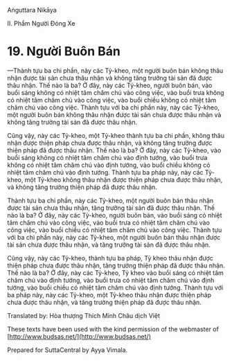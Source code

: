 Aṅguttara Nikāya

II. Phẩm Người Ðóng Xe

# 19. Người Buôn Bán

—Thành tựu ba chi phần, này các Tỷ-kheo, một người buôn bán không thâu nhận được tài sản chưa thâu nhận và không tăng trưởng tài sản đã được thâu nhận. Thế nào là ba? Ở đây, này các Tỷ-kheo, người buôn bán, vào buổi sáng không có nhiệt tâm chăm chú vào công việc, vào buổi trưa không có nhiệt tâm chăm chú vào công việc, vào buổi chiều không có nhiệt tâm chăm chú vào công việc. Thành tựu với ba chi phần này, này các Tỷ-kheo, một người buôn bán không thâu nhận được tài sản chưa được thâu nhận và không tăng trưởng tài sản đã được thâu nhận.

Cũng vậy, này các Tỷ-kheo, một Tỷ-kheo thành tựu ba chi phần, không thâu nhận được thiện pháp chưa được thâu nhận, và không tăng trưởng được thiện pháp đã được thâu nhận. Thế nào là ba? Ở đây, này các Tỷ-kheo, vào buổi sáng không có nhiệt tâm chăm chú vào định tướng, vào buổi trưa không có nhiệt tâm chăm chú vào định tướng, vào buổi chiều không có nhiệt tâm chăm chú vào định tướng. Thành tựu ba pháp này, này các Tỷ-kheo, một Tỷ-kheo không thâu nhận được thiện pháp chưa được thâu nhận, và không tăng trưởng thiện pháp đã được thâu nhận.

Thành tựu ba chi phần, này các Tỷ-kheo, một người buôn bán thâu nhận được tài sản chưa thâu nhận, tăng trưởng tài sản đã được thâu nhận. Thế nào là ba? Ở đây, này các Tỷ-kheo, người buôn bán, vào buổi sáng có nhiệt tâm chăm chú vào công việc, vào buổi trưa có nhiệt tâm chăm chú vào công việc, vào buổi chiều có nhiệt tâm chăm chú vào công việc. Thành tựu với ba chi phần này, này các Tỷ-kheo, một người buôn bán thâu nhận được tài sản chưa được thâu nhận, và tăng trưởng tài sản đã được thâu nhận.

Cũng vậy, này các Tỷ-kheo, thành tựu ba pháp, Tỷ kheo thâu nhận được thiện pháp chưa được thâu nhận, tăng trưởng thiện pháp đã được thâu nhận. Thế nào là ba? Ở đây, này các Tỷ-kheo, Tỷ kheo vào buổi sáng có nhiệt tâm chăm chú vào định tướng, vào buổi trưa có nhiệt tâm chăm chú vào định tướng, vào buổi chiều có nhiệt tâm chăm chú vào định tướng. Thành tựu với ba pháp này, này các Tỷ-kheo, một Tỷ-kheo thâu nhận được thiện pháp chưa được thâu nhận, và tăng trưởng thiện pháp đã được thâu nhận.

Translated by: Hòa thượng Thích Minh Châu dịch Việt

These texts have been used with the kind permission of the webmaster of [http://www.budsas.net/](http://www.budsas.net/)

Prepared for SuttaCentral by Ayya Vimala.